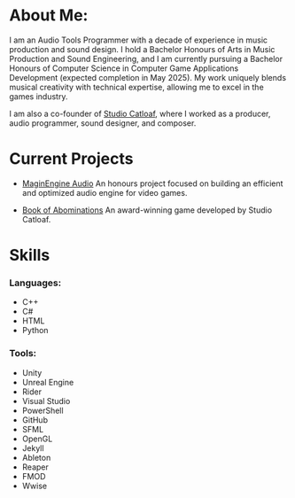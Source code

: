 # About Me:
I am an Audio Tools Programmer with a decade of experience in music production and sound design. 
I hold a Bachelor Honours of Arts in Music Production and Sound Engineering, and I am currently 
pursuing a Bachelor Honours of Computer Science in Computer Game Applications Development 
(expected completion in May 2025). My work uniquely blends musical creativity with technical 
expertise, allowing me to excel in the games industry.

I am also a co-founder of [Studio Catloaf](https://janhuss.github.io/posts/The-Founding-of-Studio-Catloaf/), where I 
worked as a producer, audio programmer, sound designer, and composer.

# Current Projects

- [MaginEngine Audio](https://janhuss.github.io/posts/Building-an-Audio-Engine/)
An honours project focused on building an efficient and optimized audio engine for video games.

- [Book of Abominations](https://janhuss.github.io/posts/Dare-Academy-2023/)
An award-winning game developed by Studio Catloaf.


# Skills

### Languages:

- C++
- C#
- HTML
- Python

### Tools:

- Unity
- Unreal Engine
- Rider
- Visual Studio
- PowerShell
- GitHub
- SFML
- OpenGL
- Jekyll
- Ableton
- Reaper
- FMOD
- Wwise
